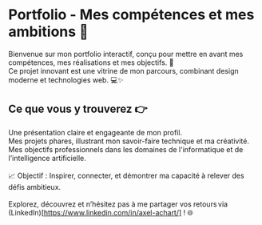 # Portfolio - Mes compétences et mes ambitions 🚀

Bienvenue sur mon portfolio interactif, conçu pour mettre en avant mes compétences, mes réalisations et mes objectifs. 🎯 </br>
Ce projet innovant est une vitrine de mon parcours, combinant design moderne et technologies web. 💻✨

## Ce que vous y trouverez 👉

Une présentation claire et engageante de mon profil. </br>
Mes projets phares, illustrant mon savoir-faire technique et ma créativité. </br>
Mes objectifs professionnels dans les domaines de l'informatique et de l'intelligence artificielle. </br>
</br>
📈 Objectif : Inspirer, connecter, et démontrer ma capacité à relever des défis ambitieux. </br>
</br>
Explorez, découvrez et n’hésitez pas à me partager vos retours via (LinkedIn)[https://www.linkedin.com/in/axel-achart/] ! 🌐
